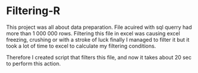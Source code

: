 # Filtering-R

This project was all about data preparation. File acuired with sql querry had more than 1 000 000 rows. Filtering this file in excel 
was causing excel freezing, crushing or with a stroke of luck finally I managed to filter it but it took a lot of time to 
excel to calculate my filtering conditions.

Therefore I created script that filters this file, and now it takes about 20 sec to perform this action.
